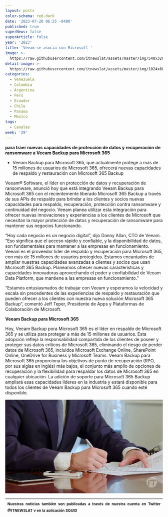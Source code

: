 ```yaml
---
layout: posts
color-schema: red-dark
date: '2023-07-20 06:35 -0400'
published: true
superNews: false
superArticle: false
year: '2023'
title: 'Veeam se asocia con Microsoft '
image: >-
  https://raw.githubusercontent.com/itnewslat/assets/master/img/540x320/Firma-p.jpg
detail-image: >-
  https://raw.githubusercontent.com/itnewslat/assets/master/img/1024x680/Firma-g.jpg
categories:
  - Venezuela
  - Colombia
  - Argentina
  - Perú
  - Ecuador
  - Chile
  - Panama
  - Mexico
tags:
  - Canales
week: '29'
---
```

**para traer nuevas capacidades de protección de datos y recuperación de ransomware a Veeam Backup para Microsoft 365**

- Veeam Backup para Microsoft 365, que actualmente protege a más de 15 millones de usuarios de Microsoft 365, ofrecerá nuevas capacidades de respaldo y restauración con Microsoft 365 Backup

Veeam® Software, el líder en protección de datos y recuperación de ransomware, anunció hoy que está integrando Veeam Backup para Microsoft 365 con el recientemente liberado Microsoft 365 Backup a través de sus APIs de respaldo para brindar a los clientes y socios nuevas capacidades para respaldo, recuperación, protección contra ransomware y continuidad del negocio. Veeam planea utilizar esta integración para ofrecer nuevas innovaciones y experiencias a los clientes de Microsoft que necesitan la mayor protección de datos y recuperación de ransomware para mantener sus negocios funcionando.

“Hoy cada negocio es un negocio digital”, dijo Danny Allan, CTO de Veeam. “Eso significa que el acceso rápido y confiable, y la disponibilidad de datos, son fundamentales para mantener a las empresas en funcionamiento. Veeam es el proveedor líder de respaldo y recuperación para Microsoft 365, con más de 15 millones de usuarios protegidos. Estamos encantados de ampliar nuestras capacidades avanzadas a clientes y socios que usan Microsoft 365 Backup. Planeamos ofrecer nuevas características y capacidades innovadoras aprovechando el poder y confiabilidad de Veeam Data Platform, que mantiene a las empresas en funcionamiento.”

“Estamos entusiasmados de trabajar con Veeam y esperamos la velocidad y escala sin precedentes de las experiencias de respaldo y restauración que pueden ofrecer a los clientes con nuestra nueva solución Microsoft 365 Backup”, comentó Jeff Teper, Presidente de Apps y Plataformas de Colaboración de Microsoft.

**Veeam Backup para Microsoft 365**

Hoy, Veeam Backup pora Microsoft 365 es el líder en respaldo de Microsoft 365 y se utiliza para proteger a más de 15 millones de usuarios. Esta adopción refleja la responsabilidad compartida de los clientes de poseer y proteger sus datos críticos de Microsoft 365, eliminando el riesgo de perder datos de Microsoft 365, incluidos Microsoft Exchange Online, SharePoint Online, OneDrive for Business y Microsoft Teams. Veeam Backup para Microsoft 365 proporciona los objetivos de punto de recuperación (RPO, por sus siglas en inglés) más bajos, el conjunto más amplio de opciones de recuperación y la flexibilidad para respaldar los datos de Microsoft 365 en cualquier ubicación. La adición de soporte para Microsoft 365 Backup ampliará esas capacidades líderes en la industria y estará disponible para todos los clientes de Veeam Backup para Microsoft 365 cuando esté disponible.

![](https://raw.githubusercontent.com/itnewslat/assets/master/img/540x320/Firma-p.jpg)

<table style="height: 42px;" width="569">
<tbody>
<tr>
<td style="text-align: justify;"><sub><strong>Nuestras noticias también son publicadas a través de nuestra cuenta en Twitter <a href="https://twitter.com/itnewslat?lang=es">@ITNEWSLAT</a> y en la aplicación <a href="https://squidapp.co/en/">SQUID</a></strong></sub></td>
</tr>
</tbody>
</table